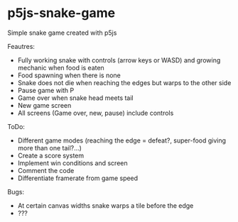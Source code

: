 # p5js-snake-game

Simple snake game created with p5js

Feautres:
  - Fully working snake with controls (arrow keys or WASD) and growing mechanic when food is eaten
  - Food spawning when there is none
  - Snake does not die when reaching the edges but warps to the other side
  - Pause game with P
  - Game over when snake head meets tail
  - New game screen
  - All screens (Game over, new, pause) include controls
  

ToDo:
  - Different game modes (reaching the edge = defeat?, super-food giving more than one tail?...)
  - Create a score system
  - Implement win conditions and screen
  - Comment the code
  - Differentiate framerate from game speed


Bugs:
  - At certain canvas widths snake warps a tile before the edge
  - ???
